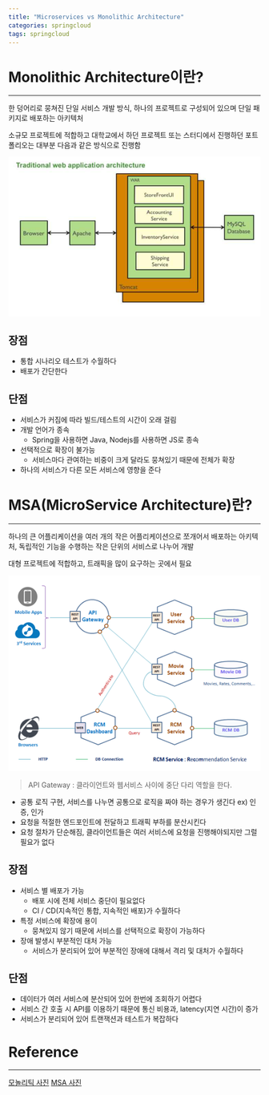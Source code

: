 ```yaml
---
title: "Microservices vs Monolithic Architecture"
categories: springcloud
tags: springcloud
---
```


# Monolithic Architecture이란?

<hr>

한 덩어리로 뭉쳐진 단일 서비스 개발 방식, 하나의 프로젝트로 구성되어 있으며 단일 패키지로 배포하는 아키텍처

소규모 프로젝트에 적합하고 대학교에서 하던 프로젝트 또는 스터디에서 진행하던 포트폴리오는 대부분 다음과 같은 방식으로 진행함

![monolithicArchitecture](/assets/postImages/MSAConcept/monolithicArchitecture.PNG)

## 장점

- 통합 시나리오 테스트가 수월하다
- 배포가 간단한다

## 단점

- 서비스가 커짐에 따라 빌드/테스트의 시간이 오래 걸림
- 개발 언어가 종속
  - Spring을 사용하면 Java, Nodejs를 사용하면 JS로 종속
- 선택적으로 확장이 불가능
  - 서비스마다 관여하는 비중이 크게 달라도 뭉쳐있기 때문에 전체가 확장
- 하나의 서비스가 다른 모든 서비스에 영향을 준다

# MSA(MicroService Architecture)란?

<hr>

하나의 큰 어플리케이션을 여러 개의 작은 어플리케이션으로 쪼개어서 배포하는 아키텍처, 독립적인 기능을 수행하는 작은 단위의 서비스로 나누어 개발

대형 프로젝트에 적합하고, 트래픽을 많이 요구하는 곳에서 필요

![microserivcearchitecture](/assets/postImages/MSAConcept/microserivcearchitecture.PNG)

> API Gateway : 클라이언트와 웹서비스 사이에 중단 다리 역할을 한다.
- 공통 로직 구현, 서비스를 나누면 공통으로 로직을 짜야 하는 경우가 생긴다 ex) 인증, 인가
- 요청을 적절한 엔드포인트에 전달하고 트래픽 부하를 분산시킨다
- 요청 절차가 단순해짐, 클라이언트들은 여러 서비스에 요청을 진행해야되지만 그럴 필요가 없다

## 장점

- 서비스 별 배포가 가능
  - 배포 시에 전체 서비스 중단이 필요없다
  - CI / CD(지속적인 통합, 지속적인 배포)가 수월하다
- 특정 서비스에 확장에 용이
  - 뭉쳐있지 않기 때문에 서비스를 선택적으로 확장이 가능하다
- 장애 발생시 부분적인 대처 가능
  - 서비스가 분리되어 있어 부분적인 장애에 대해서 격리 및 대처가 수월하다

## 단점

- 데이터가 여러 서비스에 분산되어 있어 한번에 조회하기 어렵다
- 서비스 간 호출 시 API를 이용하기 때문에 통신 비용과, latency(지연 시간)이 증가
- 서비스가 분리되어 있어 트랜잭션과 테스트가 복잡하다

# Reference

<hr>

[모놀리틱 사진](https://microservices.io/patterns/monolithic.html)
[MSA 사진](https://awesomeopensource.com/project/raycad/go-microservices)
